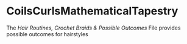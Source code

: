 # CoilsCurlsMathematicalTapestry

The _Hair Routines, Crochet Braids & Possible Outcomes_ File provides possible outcomes for hairstyles
